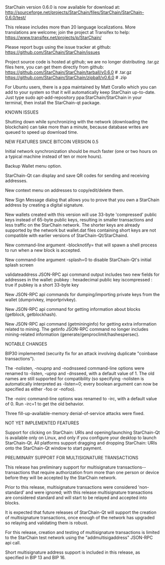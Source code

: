 StarChain version 0.6.0 is now available for download at:
http://sourceforge.net/projects/StarChain/files/StarChain/StarChain-0.6.0/test/

This release includes more than 20 language localizations.
More translations are welcome; join the
project at Transifex to help:
https://www.transifex.net/projects/p/StarChain/

Please report bugs using the issue tracker at github:
https://github.com/StarChain/StarChain/issues

Project source code is hosted at github; we are no longer
distributing .tar.gz files here, you can get them
directly from github:
https://github.com/StarChain/StarChain/tarball/v0.6.0  # .tar.gz
https://github.com/StarChain/StarChain/zipball/v0.6.0  # .zip

For Ubuntu users, there is a ppa maintained by Matt Corallo which
you can add to your system so that it will automatically keep
StarChain up-to-date.  Just type
sudo apt-add-repository ppa:StarChain/StarChain
in your terminal, then install the StarChain-qt package.


KNOWN ISSUES

Shutting down while synchronizing with the network
(downloading the blockchain) can take more than a minute,
because database writes are queued to speed up download
time.


NEW FEATURES SINCE BITCOIN VERSION 0.5

Initial network synchronization should be much faster
(one or two hours on a typical machine instead of ten or more
hours).

Backup Wallet menu option.

StarChain-Qt can display and save QR codes for sending
and receiving addresses.

New context menu on addresses to copy/edit/delete them.

New Sign Message dialog that allows you to prove that you
own a StarChain address by creating a digital
signature.

New wallets created with this version will
use 33-byte 'compressed' public keys instead of
65-byte public keys, resulting in smaller
transactions and less traffic on the StarChain
network. The shorter keys are already supported
by the network but wallet.dat files containing
short keys are not compatible with earlier
versions of StarChain-Qt/StarChaind.

New command-line argument -blocknotify=<command>
that will spawn a shell process to run <command> 
when a new block is accepted.

New command-line argument -splash=0 to disable
StarChain-Qt's initial splash screen

validateaddress JSON-RPC api command output includes
two new fields for addresses in the wallet:
pubkey : hexadecimal public key
iscompressed : true if pubkey is a short 33-byte key

New JSON-RPC api commands for dumping/importing
private keys from the wallet (dumprivkey, importprivkey).

New JSON-RPC api command for getting information about
blocks (getblock, getblockhash).

New JSON-RPC api command (getmininginfo) for getting
extra information related to mining. The getinfo
JSON-RPC command no longer includes mining-related
information (generate/genproclimit/hashespersec).



NOTABLE CHANGES

BIP30 implemented (security fix for an attack involving
duplicate "coinbase transactions").

The -nolisten, -noupnp and -nodnsseed command-line
options were renamed to -listen, -upnp and -dnsseed,
with a default value of 1. The old names are still
supported for compatibility (so specifying -nolisten
is automatically interpreted as -listen=0; every
boolean argument can now be specified as either
-foo or -nofoo).

The -noirc command-line options was renamed to
-irc, with a default value of 0. Run -irc=1 to
get the old behavior.

Three fill-up-available-memory denial-of-service
attacks were fixed.


NOT YET IMPLEMENTED FEATURES

Support for clicking on StarChain: URIs and
opening/launching StarChain-Qt is available only on Linux,
and only if you configure your desktop to launch
StarChain-Qt. All platforms support dragging and dropping
StarChain: URIs onto the StarChain-Qt window to start
payment.


PRELIMINARY SUPPORT FOR MULTISIGNATURE TRANSACTIONS

This release has preliminary support for multisignature
transactions-- transactions that require authorization
from more than one person or device before they
will be accepted by the StarChain network.

Prior to this release, multisignature transactions
were considered 'non-standard' and were ignored;
with this release multisignature transactions are
considered standard and will start to be relayed
and accepted into blocks.

It is expected that future releases of StarChain-Qt
will support the creation of multisignature transactions,
once enough of the network has upgraded so relaying
and validating them is robust.

For this release, creation and testing of multisignature
transactions is limited to the StarChain test network using
the "addmultisigaddress" JSON-RPC api call.

Short multisignature address support is included in this
release, as specified in BIP 13 and BIP 16.
